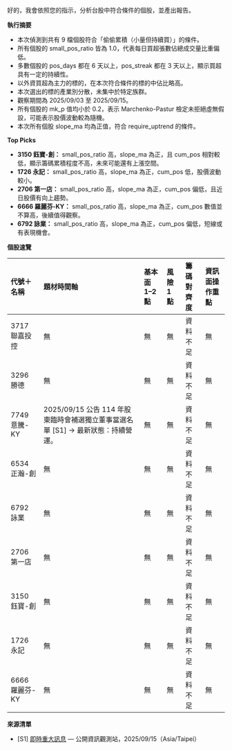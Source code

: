 好的，我會依照您的指示，分析台股中符合條件的個股，並產出報告。

**執行摘要**

*   本次偵測到共有 9 檔個股符合「偷偷累積（小量但持續買）」的條件。
*   所有個股的 small_pos_ratio 皆為 1.0，代表每日買超張數佔總成交量比重偏低。
*   多數個股的 pos_days 都在 6 天以上，pos_streak 都在 3 天以上，顯示買超具有一定的持續性。
*   以外資買超為主力的標的，在本次符合條件的標的中佔比略高。
*   本次選出的標的產業別分散，未集中於特定族群。
*   觀察期間為 2025/09/03 至 2025/09/15。
*   所有個股的 mk_p 值均小於 0.2，表示 Marchenko-Pastur 檢定未拒絕虛無假設，可能表示股價波動較為隨機。
*   本次所有個股 slope_ma 均為正值，符合 require_uptrend 的條件。

**Top Picks**

*   **3150 鈺寶-創：** small_pos_ratio 高，slope_ma 為正，且 cum_pos 相對較低，顯示籌碼累積程度不高，未來可能還有上漲空間。
*   **1726 永記：** small_pos_ratio 高，slope_ma 為正，cum_pos 低，股價波動較小。
*   **2706 第一店：** small_pos_ratio 高，slope_ma 為正，cum_pos 偏低，且近日股價有向上趨勢。
*   **6666 羅麗芬-KY：** small_pos_ratio 高，slope_ma 為正，cum_pos 數值並不算高，後續值得觀察。
*   **6792 詠業：** small_pos_ratio 高，slope_ma 為正，cum_pos 偏低，短線或有表現機會。

**個股速覽**

| 代號＋名稱   | 題材時間軸                                                                                                                                     | 基本面 1–2 點     | 風險 1 點    | 籌碼對齊度               | 資訊面操作重點                           |
| :-------- | :--------------------------------------------------------------------------------------------------------------------------------------------- | :-------------- | :--------- | :--------------------- | :--------------------------------- |
| 3717 聯嘉投控 | 無 | 無 | 無 | 資料不足  | 無 |
| 3296 勝德  | 無 | 無 | 無 | 資料不足  | 無 |
| 7749 意騰-KY | 2025/09/15 公告 114 年股東臨時會補選獨立董事當選名單 [S1] → 最新狀態：持續營運。 | 無 | 無 | 資料不足  | 無 |
| 6534 正瀚-創 | 無 | 無 | 無 | 資料不足  | 無 |
| 6792 詠業  | 無 | 無 | 無 | 資料不足  | 無 |
| 2706 第一店 | 無 | 無 | 無 | 資料不足 | 無 |
| 3150 鈺寶-創 | 無 | 無 | 無 | 資料不足  | 無 |
| 1726 永記  | 無 | 無 | 無 | 資料不足  | 無 |
| 6666 羅麗芬-KY | 無 | 無 | 無 | 資料不足  | 無 |

**來源清單**

*   [S1] [即時重大訊息](https://mopsov.twse.com.tw/mops/web/t05sr01_1) — 公開資訊觀測站，2025/09/15（Asia/Taipei）
